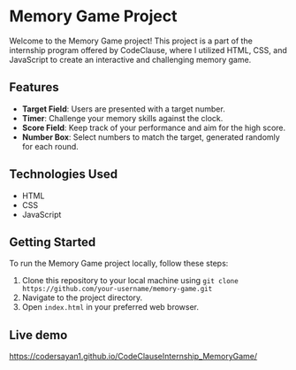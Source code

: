 # Memory Game Project

Welcome to the Memory Game project! This project is a part of the internship program offered by CodeClause, where I utilized HTML, CSS, and JavaScript to create an interactive and challenging memory game.

## Features

- **Target Field**: Users are presented with a target number.
- **Timer**: Challenge your memory skills against the clock.
- **Score Field**: Keep track of your performance and aim for the high score.
- **Number Box**: Select numbers to match the target, generated randomly for each round.

## Technologies Used

- HTML
- CSS
- JavaScript

## Getting Started

To run the Memory Game project locally, follow these steps:

1. Clone this repository to your local machine using `git clone https://github.com/your-username/memory-game.git`
2. Navigate to the project directory.
3. Open `index.html` in your preferred web browser.

## Live demo
https://codersayan1.github.io/CodeClauseInternship_MemoryGame/
